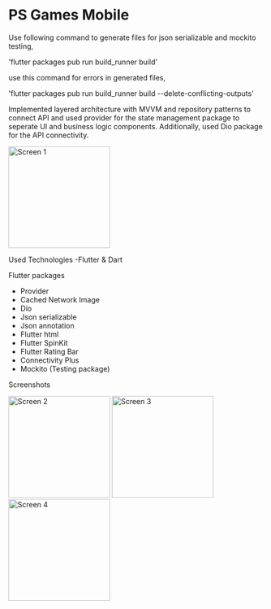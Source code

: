 # PS Games Mobile

Use following command to generate files for json serializable and mockito testing,

'flutter packages pub run build_runner build'


use this command for errors in generated files,

'flutter packages pub run build_runner build --delete-conflicting-outputs'


Implemented layered architecture with MVVM and repository patterns to connect API and used provider for the state management package to seperate UI and business logic components. Additionally, used Dio package for the API connectivity. 

<img src="https://drive.google.com/uc?export=view&id=1WFBxDm_jy-uUTXuJa0Rt48_nPoRQ-Cqk" style="width: 200px; max-width: 100%; height: auto" title="Screen 1" />

Used Technologies
-Flutter & Dart

Flutter packages
- Provider
- Cached Network Image
- Dio
- Json serializable
- Json annotation
- Flutter html
- Flutter SpinKit
- Flutter Rating Bar
- Connectivity Plus
- Mockito (Testing package)

Screenshots 

<img src="https://drive.google.com/uc?export=view&id=1W8ZUmIqsZlZq2N50cN06Wmlp3iVHvLKA" style="width: 200px; max-width: 100%; height: auto" title="Screen 2" />

<img src="https://drive.google.com/uc?export=view&id=1W7He7s-hZ3UNPTpZuhKJkj-39y6EGX67" style="width: 200px; max-width: 100%; height: auto" title="Screen 3" />

<img src="https://drive.google.com/uc?export=view&id=1WCs4Q67seQDBdFTgvA4TL_crtgX7wzRZ" style="width: 200px; max-width: 100%; height: auto" title="Screen 4" />
